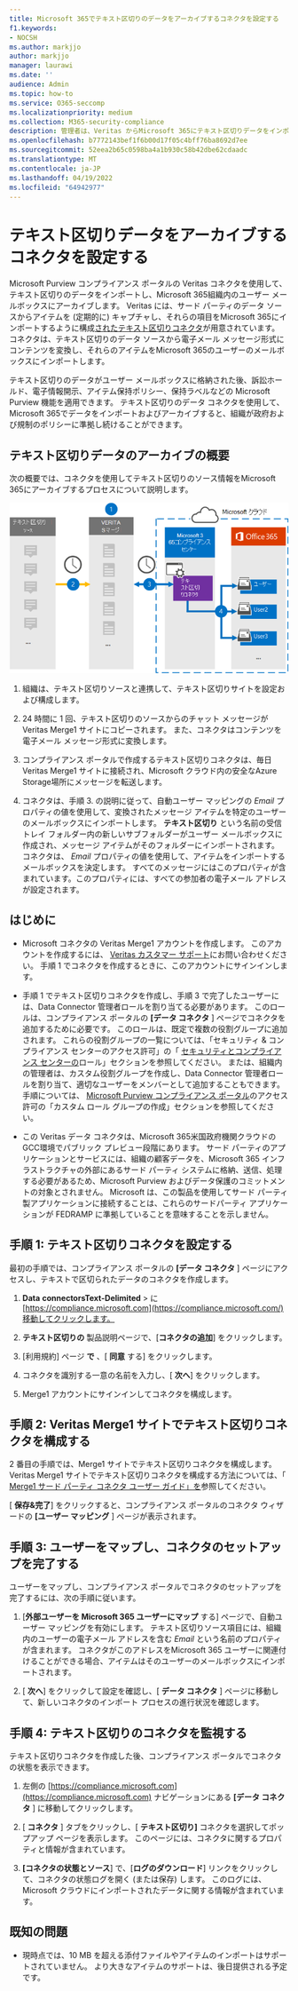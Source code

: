 ```yaml
---
title: Microsoft 365でテキスト区切りのデータをアーカイブするコネクタを設定する
f1.keywords:
- NOCSH
ms.author: markjjo
author: markjjo
manager: laurawi
ms.date: ''
audience: Admin
ms.topic: how-to
ms.service: O365-seccomp
ms.localizationpriority: medium
ms.collection: M365-security-compliance
description: 管理者は、Veritas からMicrosoft 365にテキスト区切りデータをインポートおよびアーカイブするためのコネクタを設定できます。 このコネクタを使用すると、Microsoft 365のサード パーティのデータ ソースからデータをアーカイブできます。 このデータをアーカイブした後、訴訟ホールド、コンテンツ検索、保持ポリシーなどのコンプライアンス機能を使用して、サード パーティのデータを管理できます。
ms.openlocfilehash: b7772143bef1f6b00d17f05c4bff76ba8692d7ee
ms.sourcegitcommit: 52eea2b65c0598ba4a1b930c58b42dbe62cdaadc
ms.translationtype: MT
ms.contentlocale: ja-JP
ms.lasthandoff: 04/19/2022
ms.locfileid: "64942977"
---
```

# <a name="set-up-a-connector-to-archive-text-delimited-data"></a>テキスト区切りデータをアーカイブするコネクタを設定する

Microsoft Purview コンプライアンス ポータルの Veritas コネクタを使用して、テキスト区切りのデータをインポートし、Microsoft 365組織内のユーザー メールボックスにアーカイブします。 Veritas には、サード パーティのデータ ソースからアイテムを (定期的に) キャプチャし、それらの項目をMicrosoft 365にインポートするように構成[されたテキスト区切りコネクタ](https://globanet.com/text-delimited)が用意されています。 コネクタは、テキスト区切りのデータ ソースから電子メール メッセージ形式にコンテンツを変換し、それらのアイテムをMicrosoft 365のユーザーのメールボックスにインポートします。

テキスト区切りのデータがユーザー メールボックスに格納された後、訴訟ホールド、電子情報開示、アイテム保持ポリシー、保持ラベルなどの Microsoft Purview 機能を適用できます。 テキスト区切りのデータ コネクタを使用して、Microsoft 365でデータをインポートおよびアーカイブすると、組織が政府および規制のポリシーに準拠し続けることができます。

## <a name="overview-of-archiving-the-text-delimited-data"></a>テキスト区切りデータのアーカイブの概要

次の概要では、コネクタを使用してテキスト区切りのソース情報をMicrosoft 365にアーカイブするプロセスについて説明します。

![テキスト区切りデータのアーカイブ ワークフロー。](../media/TextDelimitedConnectorWorkflow.png)

1. 組織は、テキスト区切りソースと連携して、テキスト区切りサイトを設定および構成します。

2. 24 時間に 1 回、テキスト区切りのソースからのチャット メッセージが Veritas Merge1 サイトにコピーされます。 また、コネクタはコンテンツを電子メール メッセージ形式に変換します。

3. コンプライアンス ポータルで作成するテキスト区切りコネクタは、毎日 Veritas Merge1 サイトに接続され、Microsoft クラウド内の安全なAzure Storage場所にメッセージを転送します。

4. コネクタは、手順 3. の説明に従って、自動ユーザー マッピングの *Email* プロパティの値を使用して、変換されたメッセージ アイテムを特定のユーザーのメールボックスにインポートします。 **テキスト区切り** という名前の受信トレイ フォルダー内の新しいサブフォルダーがユーザー メールボックスに作成され、メッセージ アイテムがそのフォルダーにインポートされます。 コネクタは、 *Email* プロパティの値を使用して、アイテムをインポートするメールボックスを決定します。 すべてのメッセージにはこのプロパティが含まれています。このプロパティには、すべての参加者の電子メール アドレスが設定されます。

## <a name="before-you-begin"></a>はじめに

- Microsoft コネクタの Veritas Merge1 アカウントを作成します。 このアカウントを作成するには、 [Veritas カスタマー サポート](https://globanet.com/ms-connectors-contact)にお問い合わせください。 手順 1 でコネクタを作成するときに、このアカウントにサインインします。

- 手順 1 でテキスト区切りコネクタを作成し、手順 3 で完了したユーザーには、Data Connector 管理者ロールを割り当てる必要があります。 このロールは、コンプライアンス ポータルの **[データ コネクタ** ] ページでコネクタを追加するために必要です。 このロールは、既定で複数の役割グループに追加されます。 これらの役割グループの一覧については、「セキュリティ & コンプライアンス センターのアクセス許可」の「 [セキュリティとコンプライアンス センターの](../security/office-365-security/permissions-in-the-security-and-compliance-center.md#roles-in-the-security--compliance-center)ロール」セクションを参照してください。 または、組織内の管理者は、カスタム役割グループを作成し、Data Connector 管理者ロールを割り当て、適切なユーザーをメンバーとして追加することもできます。 手順については、 [Microsoft Purview コンプライアンス ポータル](microsoft-365-compliance-center-permissions.md#create-a-custom-role-group)のアクセス許可の「カスタム ロール グループの作成」セクションを参照してください。

- この Veritas データ コネクタは、Microsoft 365米国政府機関クラウドのGCC環境でパブリック プレビュー段階にあります。 サード パーティのアプリケーションとサービスには、組織の顧客データを、Microsoft 365 インフラストラクチャの外部にあるサード パーティ システムに格納、送信、処理する必要があるため、Microsoft Purview およびデータ保護のコミットメントの対象とされません。 Microsoft は、この製品を使用してサード パーティ製アプリケーションに接続することは、これらのサードパーティ アプリケーションが FEDRAMP に準拠していることを意味することを示しません。

## <a name="step-1-set-up-the-text-delimited-connector"></a>手順 1: テキスト区切りコネクタを設定する

最初の手順では、コンプライアンス ポータルの **[データ コネクタ** ] ページにアクセスし、テキストで区切られたデータのコネクタを作成します。

1. **Data** **connectorsText-Delimited** >  に [https://compliance.microsoft.com](https://compliance.microsoft.com/)移動してクリックします。

2. **テキスト区切りの** 製品説明ページで、[**コネクタの追加**] をクリックします。

3. [利用規約] ページ **で** 、[ **同意** する] をクリックします。

4. コネクタを識別する一意の名前を入力し、[ **次へ**] をクリックします。

5. Merge1 アカウントにサインインしてコネクタを構成します。

## <a name="step-2-configure-the-text-delimited-connector-on-the-veritas-merge1-site"></a>手順 2: Veritas Merge1 サイトでテキスト区切りコネクタを構成する

2 番目の手順では、Merge1 サイトでテキスト区切りコネクタを構成します。 Veritas Merge1 サイトでテキスト区切りコネクタを構成する方法については、「 [Merge1 サード パーティ コネクタ ユーザー ガイド」を](https://docs.ms.merge1.globanetportal.com/Merge1%20Third-Party%20Connectors%20text-delimited%20User%20Guide%20.pdf)参照してください。

[ **保存&完了**] をクリックすると、コンプライアンス ポータルのコネクタ ウィザードの **[ユーザー マッピング** ] ページが表示されます。

## <a name="step-3-map-users-and-complete-the-connector-setup"></a>手順 3: ユーザーをマップし、コネクタのセットアップを完了する

ユーザーをマップし、コンプライアンス ポータルでコネクタのセットアップを完了するには、次の手順に従います。

1. [**外部ユーザーを Microsoft 365 ユーザーにマップ** する] ページで、自動ユーザー マッピングを有効にします。 テキスト区切りソース項目には、組織内のユーザーの電子メール アドレスを含む *Email* という名前のプロパティが含まれます。 コネクタがこのアドレスをMicrosoft 365 ユーザーに関連付けることができる場合、アイテムはそのユーザーのメールボックスにインポートされます。

2. [ **次へ**] をクリックして設定を確認し、[ **データ コネクタ** ] ページに移動して、新しいコネクタのインポート プロセスの進行状況を確認します。

## <a name="step-4-monitor-the-text-delimited-connector"></a>手順 4: テキスト区切りのコネクタを監視する

テキスト区切りコネクタを作成した後、コンプライアンス ポータルでコネクタの状態を表示できます。

1. 左側の [https://compliance.microsoft.com](https://compliance.microsoft.com) ナビゲーションにある **[データ コネクタ** ] に移動してクリックします。

2. [ **コネクタ** ] タブをクリックし、[ **テキスト区切り]** コネクタを選択してポップアップ ページを表示します。 このページには、コネクタに関するプロパティと情報が含まれています。

3. **[コネクタの状態とソース**] で、[**ログのダウンロード**] リンクをクリックして、コネクタの状態ログを開く (または保存) します。 このログには、Microsoft クラウドにインポートされたデータに関する情報が含まれています。

## <a name="known-issues"></a>既知の問題

- 現時点では、10 MB を超える添付ファイルやアイテムのインポートはサポートされていません。 より大きなアイテムのサポートは、後日提供される予定です。